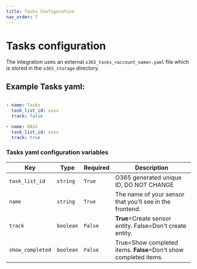 ```yaml
---
title: Tasks Configuration
nav_order: 7
---
```


# Tasks configuration
The integration uses an external `o365_tasks_<account_name>.yaml` file which is stored in the `o365_storage` directory.
## Example Tasks yaml:
```yaml

- name: Tasks
  task_list_id: xxxx
  track: false

- name: HASS
  task_list_id: xxxx
  track: true
```

### Tasks yaml configuration variables

Key | Type | Required | Description
-- | -- | -- | --
`task_list_id` | `string` | `True` | O365 generated unique ID, DO NOT CHANGE
`name` | `string` | `True` | The name of your sensor that you’ll see in the frontend.
`track` | `boolean` | `False` | **True**=Create sensor entity. False=Don't create entity.
`show_completed` | `boolean` | `False` | True=Show completed items. **False**=Don't show completed items.
